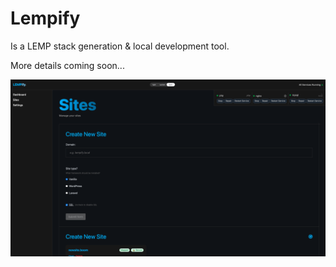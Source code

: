 # Lempify

Is a LEMP stack generation & local development tool.

More details coming soon...

![Lempify](screenshot.png)

